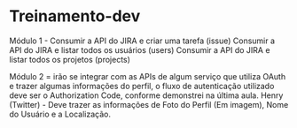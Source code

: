 # Treinamento-dev

Módulo 1 -
Consumir a API do JIRA e criar uma tarefa (issue)
Consumir a API do JIRA e listar todos os usuários (users)
Consumir a API do JIRA e listar todos os projetos (projects)

Módulo 2 =
irão se integrar com as APIs de algum serviço que utiliza OAuth e trazer algumas informações do perfil, o fluxo de autenticação utilizado deve ser o Authorization Code, conforme demonstrei na última aula.
Henry (Twitter) - Deve trazer as informações de Foto do Perfil (Em imagem), Nome do Usuário e a Localização.
